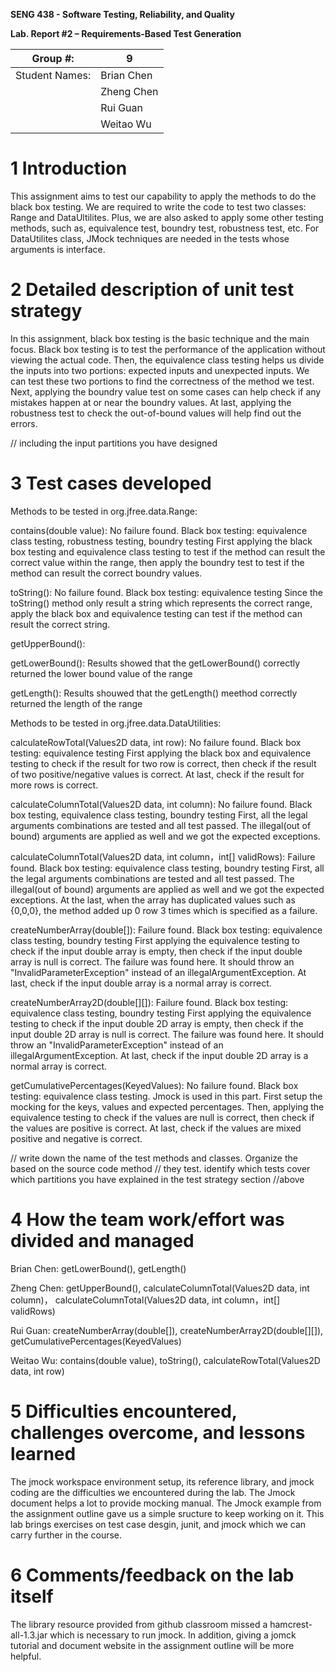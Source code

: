 **SENG 438 - Software Testing, Reliability, and Quality**

**Lab. Report \#2 – Requirements-Based Test Generation**

| Group \#:      |  9  |
| -------------- | --- |
| Student Names: | Brian Chen  |
|                | Zheng Chen  |
|                | Rui Guan    |
|                | Weitao Wu   |

# 1 Introduction

This assignment aims to test our capability to apply the methods to do the black box testing. We are required to write the code to test two classes: Range and DataUltilites. Plus, we are also asked to apply some other testing methods, such as, equivalence test, boundry test, robustness test, etc. For DataUtilites class, JMock techniques are needed in the tests whose arguments is interface. 

# 2 Detailed description of unit test strategy

In this assignment, black box testing is the basic technique and the main focus. Black box testing is to test the performance of the application without viewing the actual code. Then, the equivalence class testing helps us divide the inputs into two portions: expected inputs and unexpected inputs. We can test these two portions to find the correctness of the method we test. Next, applying the boundry value test on some cases can help check if any mistakes happen at or near the boundry values. At last, applying the robustness test to check the out-of-bound values will help find out the errors. 

// including the input partitions you have designed

# 3 Test cases developed

Methods to be tested in org.jfree.data.Range: 

contains(double value): No failure found. 
Black box testing: equivalence class testing, robustness testing, boundry testing
First applying the black box testing and equivalence class testing to test if the method can result the correct value within the range, then apply the boundry test to test if the method can result the correct boundry values. 

toString(): No failure found. 
Black box testing: equivalence testing
Since the toString() method only result a string which represents the correct range, apply the black box and equivalence testing can test if the method can result the correct string.

getUpperBound():

getLowerBound(): Results showed that the getLowerBound() correctly returned the lower bound value of the range

getLength(): Results shouwed that the getLength() meethod correctly returned the length of the range



Methods to be tested in org.jfree.data.DataUtilities: 

calculateRowTotal(Values2D data, int row): No failure found.
Black box testing: equivalence testing 
First applying the black box and equivalence testing to check if the result for two row is correct, then check if the result of two positive/negative values is correct. At last, check if the result for more rows is correct.

calculateColumnTotal(Values2D data, int column): No failure found.
Black box testing, equivalence class testing, boundry testing
First, all the legal arguments combinations are tested and all test passed. The illegal(out of bound) arguments are applied as well and we got the expected exceptions.

calculateColumnTotal(Values2D data, int column，int[] validRows): Failure found.
Black box testing: equivalence class testing, boundry testing
First, all the legal arguments combinations are tested and all test passed. The illegal(out of bound) arguments are applied as well and we got the expected exceptions. At the last, when the array has duplicated values such as {0,0,0}, the method added up 0 row 3 times which is specified as a failure.

createNumberArray(double[]): Failure found.
Black box testing: equivalence class testing, boundry testing
First applying the equivalence testing to check if the input double array is empty, then check if the input double array is null is correct. The failure was found here. It should throw an "InvalidParameterException" instead of an illegalArgumentException. At last, check if the input double array is a normal array is correct.

createNumberArray2D(double[][]): Failure found.
Black box testing: equivalence class testing, boundry testing
First applying the equivalence testing to check if the input double 2D array is empty, then check if the input double 2D array is null is correct. The failure was found here. It should throw an "InvalidParameterException" instead of an illegalArgumentException. At last, check if the input double 2D array is a normal array is correct.


getCumulativePercentages(KeyedValues): No failure found.
Black box testing: equivalence class testing.
Jmock is used in this part. First setup the mocking for the keys, values and expected percentages. Then, applying the equivalence testing to check if the values are null is correct, then check if the values are positive is correct. At last, check if the values are mixed positive and negative is correct.


// write down the name of the test methods and classes. Organize the based on
the source code method // they test. identify which tests cover which partitions
you have explained in the test strategy section //above

# 4 How the team work/effort was divided and managed

Brian Chen: getLowerBound(), getLength()

Zheng Chen: getUpperBound(), calculateColumnTotal(Values2D data, int column)， calculateColumnTotal(Values2D data, int column，int[] validRows)

Rui Guan: createNumberArray(double[]), createNumberArray2D(double[][]), getCumulativePercentages(KeyedValues)

Weitao Wu: contains(double value), toString(), calculateRowTotal(Values2D data, int row)



# 5 Difficulties encountered, challenges overcome, and lessons learned
The jmock workspace environment setup, its reference library, and jmock coding are the difficulties we encountered during the lab. The Jmock document helps a lot to provide mocking manual. The Jmock example from the assignment outline gave us a simple sructure to keep working on it.
This lab brings exercises on test case desgin, junit, and jmock which we can carry further in the course.


# 6 Comments/feedback on the lab itself
The library resource provided from github classroom missed a hamcrest-all-1.3.jar which is necessary to run jmock. In addition, giving a jomck tutorial and document website in the assignment outline will be more helpful.
